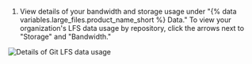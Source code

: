 1. View details of your bandwidth and storage usage under "{% data variables.large_files.product_name_short %} Data." To view your organization's LFS data usage by repository, click the arrows next to "Storage" and "Bandwidth."

![Details of Git LFS data usage](/assets/images/help/billing/lfs-data.png)
